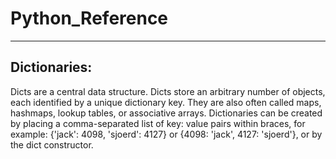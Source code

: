 # Python_Reference
------------------

## Dictionaries:
Dicts are a central data structure. Dicts store an arbitrary number of objects, each 
identified by a unique dictionary key. They are also often called maps, hashmaps, lookup tables, or 
associative arrays. Dictionaries can be created by placing a comma-separated list of key: value pairs 
within braces, for example: {'jack': 4098, 'sjoerd': 4127} or {4098: 'jack', 4127: 'sjoerd'}, or by 
the dict constructor.
